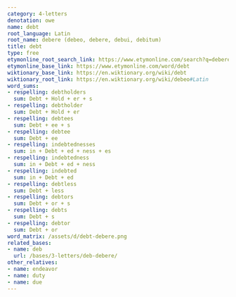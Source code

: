 ```yaml
---
category: 4-letters
denotation: owe
name: debt
root_language: Latin
root_name: debere (debeo, debere, debui, debitum)
title: debt
type: free
etymonline_root_search_link: https://www.etymonline.com/search?q=debere
etymonline_base_link: https://www.etymonline.com/word/debt
wiktionary_base_link: https://en.wiktionary.org/wiki/debt
wiktionary_root_link: https://en.wiktionary.org/wiki/debeo#Latin
word_sums:
- respelling: debtholders
  sum: Debt + Hold + er + s
- respelling: debtholder
  sum: Debt + Hold + er
- respelling: debtees
  sum: Debt + ee + s
- respelling: debtee
  sum: Debt + ee
- respelling: indebtednesses
  sum: in + Debt + ed + ness + es
- respelling: indebtedness
  sum: in + Debt + ed + ness
- respelling: indebted
  sum: in + Debt + ed
- respelling: debtless
  sum: Debt + less
- respelling: debtors
  sum: Debt + or + s
- respelling: debts
  sum: Debt + s
- respelling: debtor
  sum: Debt + or
word_matrix: /assets/d/debt-debere.png
related_bases:
- name: deb
  url: /bases/3-letters/deb-debere/
other_relatives:
- name: endeavor
- name: duty
- name: due
---
```

